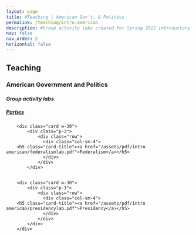 ```yaml
---
layout: page
title: #Teaching | American Gov't. & Politics
permalink: /teaching/intro-american
description: #Group activity labs created for Spring 2022 introductory American Politics course
nav: false
nav_order: 2
horizontal: false
---
```


<h2>Teaching</h2>
<h3>American Government and Politics</h3>
<h4><i>Group activity labs</i></h4>

<div class="card w-30">
    <div class="card-body">
        <h5 class="card-title"><a href="/assets/pdf/intro american/partieslab.pdf">Parties</a></h5>
    </div>
</div>

        <div class="card w-30">
            <div class="p-3">
                <div class="row">
                  <div class="col-sm-4">
        <h5 class="card-title"><a href="/assets/pdf/intro american/federalismlab.pdf">Federalism</a></h5>
                  </div>
                </div>
            </div>


        <div class="card w-30">
            <div class="p-3">
                <div class="row">
                  <div class="col-sm-4">
        <h5 class="card-title"><a href="/assets/pdf/intro american/presidencylab.pdf">Presidency</a></h5>
                  </div>
                </div>
            </div>
        </div>
